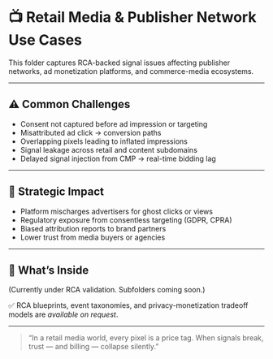 # 📺 Retail Media & Publisher Network Use Cases

This folder captures RCA-backed signal issues affecting publisher networks, ad monetization platforms, and commerce-media ecosystems.

---

## ⚠️ Common Challenges

- Consent not captured before ad impression or targeting
- Misattributed ad click → conversion paths
- Overlapping pixels leading to inflated impressions
- Signal leakage across retail and content subdomains
- Delayed signal injection from CMP → real-time bidding lag

---

## 🧠 Strategic Impact

- Platform mischarges advertisers for ghost clicks or views
- Regulatory exposure from consentless targeting (GDPR, CPRA)
- Biased attribution reports to brand partners
- Lower trust from media buyers or agencies

---

## 📁 What’s Inside

(Currently under RCA validation. Subfolders coming soon.)

✅ RCA blueprints, event taxonomies, and privacy-monetization tradeoff models are *available on request*.

---

> “In a retail media world, every pixel is a price tag. When signals break, trust — and billing — collapse silently.”
